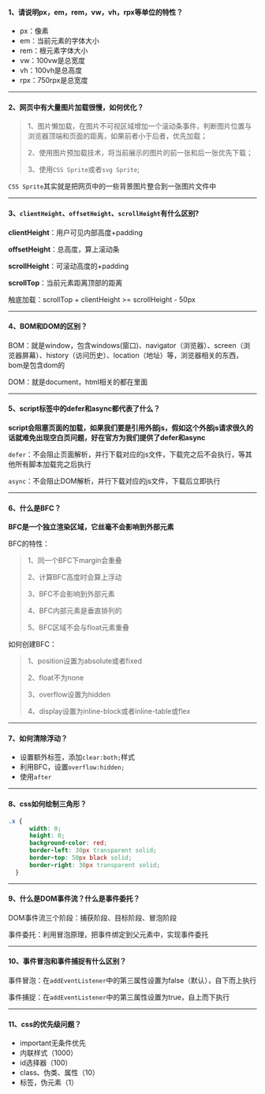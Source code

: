 ####  **1、请说明px，em，rem，vw，vh，rpx等单位的特性？**

- px：像素
- em：当前元素的字体大小
- rem：根元素字体大小
- vw：100vw是总宽度
- vh：100vh是总高度
- rpx：750rpx是总宽度

------

#### 2、网页中有大量图片加载很慢，如何优化？

> 1、图片懒加载，在图片不可视区域增加一个滚动条事件，判断图片位置与浏览器顶端和页面的距离，如果前者小于后者，优先加载；
>
> 2、使用图片预加载技术，将当前展示的图片的前一张和后一张优先下载；
>
> 3、使用`CSS Sprite`或者`svg Sprite`;

`CSS Sprite`其实就是把网页中的一些背景图片整合到一张图片文件中

------

#### 3、`clientHeight`、`offsetHeight`、`scrollHeight`有什么区别?

**clientHeight**：用户可见内部高度+padding

**offsetHeight**：总高度，算上滚动条

**scrollHeight**：可滚动高度的+padding

**scrollTop**：当前元素距离顶部的距离

触底加载：scrollTop + clientHeight >= scrollHeight - 50px

------

#### 4、BOM和DOM的区别？

BOM：就是window，包含windows(窗口)、navigator（浏览器）、screen（浏览器屏幕）、history（访问历史）、location（地址）等，浏览器相关的东西，bom是包含dom的

DOM：就是document，html相关的都在里面

------

#### 5、script标签中的defer和async都代表了什么？

**script会阻塞页面的加载，如果我们要是引用外部js，假如这个外部js请求很久的话就难免出现空白页问题，好在官方为我们提供了defer和async**

`defer`：不会阻止页面解析，并行下载对应的js文件，下载完之后不会执行，等其他所有脚本加载完之后执行

`async`：不会阻止DOM解析，并行下载对应的js文件，下载后立即执行

------

#### 6、什么是BFC？

**BFC是一个独立渲染区域，它丝毫不会影响到外部元素**

BFC的特性：

> 1、同一个BFC下margin会重叠
>
> 2、计算BFC高度时会算上浮动
>
> 3、BFC不会影响到外部元素
>
> 4、BFC内部元素是垂直排列的
>
> 5、BFC区域不会与float元素重叠

如何创建BFC：

> 1、position设置为absolute或者fixed
>
> 2、float不为none
>
> 3、overflow设置为hidden
>
> 4、display设置为inline-block或者inline-table或flex

------

#### 7、如何清除浮动？

- 设置额外标签，添加`clear:both;`样式
- 利用BFC，设置`overflow:hidden;`
- 使用`after`

------

#### 8、css如何绘制三角形？

```css
.x {
      width: 0;
      height: 0;
      background-color: red;
      border-left: 30px transparent solid;
      border-top: 50px black solid;
      border-right: 30px transparent solid;
  }
```

------

#### 9、什么是DOM事件流？什么是事件委托？

DOM事件流三个阶段：捕获阶段、目标阶段、冒泡阶段

事件委托：利用冒泡原理，把事件绑定到父元素中，实现事件委托

------

#### 10、事件冒泡和事件捕捉有什么区别？

事件冒泡：在`addEventListener`中的第三属性设置为false（默认），自下而上执行

事件捕捉：在`addEventListener`中的第三属性设置为true，自上而下执行

------

#### 11、css的优先级问题？

- important无条件优先
- 内联样式（1000）
- id选择器（100）
- class、伪类、属性（10）
- 标签，伪元素（1）

